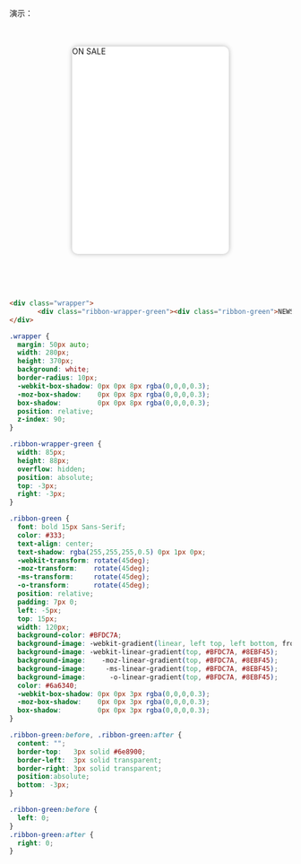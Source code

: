 

演示：
<div class="wrapper">
 <div class="ribbon-wrapper-green"><div class="ribbon-green">ON SALE</div></div>
</div>​
<style>
  .wrapper {
  margin: 50px auto;
  width: 280px;
  height: 370px;
  background: white;
  border-radius: 10px;
  -webkit-box-shadow: 0px 0px 8px rgba(0,0,0,0.3);
  -moz-box-shadow:    0px 0px 8px rgba(0,0,0,0.3);
  box-shadow:         0px 0px 8px rgba(0,0,0,0.3);
  position: relative;
  z-index: 90;
}

.ribbon-wrapper-green {
  width: 85px;
  height: 88px;
  overflow: hidden;
  position: absolute;
  top: -3px;
  right: -3px;
}

.ribbon-green {
  font: bold 15px Sans-Serif;
  color: #333;
  text-align: center;
  text-shadow: rgba(255,255,255,0.5) 0px 1px 0px;
  -webkit-transform: rotate(45deg);
  -moz-transform:    rotate(45deg);
  -ms-transform:     rotate(45deg);
  -o-transform:      rotate(45deg);
  position: relative;
  padding: 7px 0;
  left: -5px;
  top: 15px;
  width: 120px;
  background-color: #BFDC7A;
  background-image: -webkit-gradient(linear, left top, left bottom, from(#BFDC7A), to(#8EBF45));
  background-image: -webkit-linear-gradient(top, #BFDC7A, #8EBF45);
  background-image:    -moz-linear-gradient(top, #BFDC7A, #8EBF45);
  background-image:     -ms-linear-gradient(top, #BFDC7A, #8EBF45);
  background-image:      -o-linear-gradient(top, #BFDC7A, #8EBF45);
  color: #6a6340;
  -webkit-box-shadow: 0px 0px 3px rgba(0,0,0,0.3);
  -moz-box-shadow:    0px 0px 3px rgba(0,0,0,0.3);
  box-shadow:         0px 0px 3px rgba(0,0,0,0.3);
}

.ribbon-green:before, .ribbon-green:after {
  content: "";
  border-top:   3px solid #6e8900;
  border-left:  3px solid transparent;
  border-right: 3px solid transparent;
  position:absolute;
  bottom: -3px;
}

.ribbon-green:before {
  left: 0;
}
.ribbon-green:after {
  right: 0;
}​
</style>

```html
<div class="wrapper">
       <div class="ribbon-wrapper-green"><div class="ribbon-green">NEWS</div></div>
</div>​
```

```css
.wrapper {
  margin: 50px auto;
  width: 280px;
  height: 370px;
  background: white;
  border-radius: 10px;
  -webkit-box-shadow: 0px 0px 8px rgba(0,0,0,0.3);
  -moz-box-shadow:    0px 0px 8px rgba(0,0,0,0.3);
  box-shadow:         0px 0px 8px rgba(0,0,0,0.3);
  position: relative;
  z-index: 90;
}

.ribbon-wrapper-green {
  width: 85px;
  height: 88px;
  overflow: hidden;
  position: absolute;
  top: -3px;
  right: -3px;
}

.ribbon-green {
  font: bold 15px Sans-Serif;
  color: #333;
  text-align: center;
  text-shadow: rgba(255,255,255,0.5) 0px 1px 0px;
  -webkit-transform: rotate(45deg);
  -moz-transform:    rotate(45deg);
  -ms-transform:     rotate(45deg);
  -o-transform:      rotate(45deg);
  position: relative;
  padding: 7px 0;
  left: -5px;
  top: 15px;
  width: 120px;
  background-color: #BFDC7A;
  background-image: -webkit-gradient(linear, left top, left bottom, from(#BFDC7A), to(#8EBF45));
  background-image: -webkit-linear-gradient(top, #BFDC7A, #8EBF45);
  background-image:    -moz-linear-gradient(top, #BFDC7A, #8EBF45);
  background-image:     -ms-linear-gradient(top, #BFDC7A, #8EBF45);
  background-image:      -o-linear-gradient(top, #BFDC7A, #8EBF45);
  color: #6a6340;
  -webkit-box-shadow: 0px 0px 3px rgba(0,0,0,0.3);
  -moz-box-shadow:    0px 0px 3px rgba(0,0,0,0.3);
  box-shadow:         0px 0px 3px rgba(0,0,0,0.3);
}

.ribbon-green:before, .ribbon-green:after {
  content: "";
  border-top:   3px solid #6e8900;
  border-left:  3px solid transparent;
  border-right: 3px solid transparent;
  position:absolute;
  bottom: -3px;
}

.ribbon-green:before {
  left: 0;
}
.ribbon-green:after {
  right: 0;
}​
```